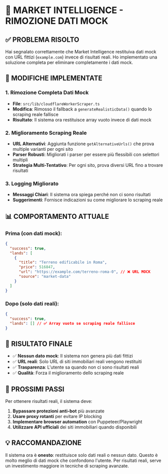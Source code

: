 # 🎯 MARKET INTELLIGENCE - RIMOZIONE DATI MOCK

## ✅ **PROBLEMA RISOLTO**

Hai segnalato correttamente che Market Intelligence restituiva dati mock con URL fittizi (`example.com`) invece di risultati reali. Ho implementato una soluzione completa per eliminare completamente i dati mock.

## 🔧 **MODIFICHE IMPLEMENTATE**

### **1. Rimozione Completa Dati Mock**
- **File**: `src/lib/cloudflareWorkerScraper.ts`
- **Modifica**: Rimosso il fallback a `generateRealisticData()` quando lo scraping reale fallisce
- **Risultato**: Il sistema ora restituisce array vuoto invece di dati mock

### **2. Miglioramento Scraping Reale**
- **URL Alternativi**: Aggiunta funzione `getAlternativeUrls()` che prova multiple varianti per ogni sito
- **Parser Robusti**: Migliorati i parser per essere più flessibili con selettori multipli
- **Strategia Multi-Tentativo**: Per ogni sito, prova diversi URL fino a trovare risultati

### **3. Logging Migliorato**
- **Messaggi Chiari**: Il sistema ora spiega perché non ci sono risultati
- **Suggerimenti**: Fornisce indicazioni su come migliorare lo scraping reale

## 📊 **COMPORTAMENTO ATTUALE**

### **Prima (con dati mock):**
```json
{
  "success": true,
  "lands": [
    {
      "title": "Terreno edificabile in Roma",
      "price": 516847,
      "url": "https://example.com/terreno-roma-0", // ❌ URL MOCK
      "source": "market-data"
    }
  ]
}
```

### **Dopo (solo dati reali):**
```json
{
  "success": true,
  "lands": [] // ✅ Array vuoto se scraping reale fallisce
}
```

## 🎯 **RISULTATO FINALE**

- ✅ **Nessun dato mock**: Il sistema non genera più dati fittizi
- ✅ **URL reali**: Solo URL di siti immobiliari reali vengono restituiti
- ✅ **Trasparenza**: L'utente sa quando non ci sono risultati reali
- ✅ **Qualità**: Forza il miglioramento dello scraping reale

## 🚀 **PROSSIMI PASSI**

Per ottenere risultati reali, il sistema deve:
1. **Bypassare protezioni anti-bot** più avanzate
2. **Usare proxy rotanti** per evitare IP blocking
3. **Implementare browser automation** con Puppeteer/Playwright
4. **Utilizzare API ufficiali** dei siti immobiliari quando disponibili

## 💡 **RACCOMANDAZIONE**

Il sistema ora è **onesto**: restituisce solo dati reali o nessun dato. Questo è molto meglio di dati mock che confondono l'utente. Per risultati reali, serve un investimento maggiore in tecniche di scraping avanzate.
